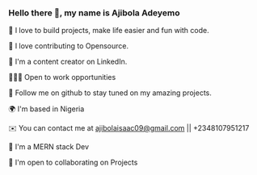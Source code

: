 
### Hello there 👋, my name is Ajibola Adeyemo

👀  I love to build projects, make life easier and fun with code.

🚀  I love contributing to Opensource.

🙂   I'm a content creator on LinkedIn.

🧑🏽‍💻   Open to work opportunities

💞️  Follow me on github to stay tuned on my amazing projects.

🌍  I'm based in Nigeria

✉️  You can contact me at ajibolaisaac09@gmail.com || +2348107951217

🧠  I'm a MERN stack Dev

🤝 I'm open to collaborating on Projects
